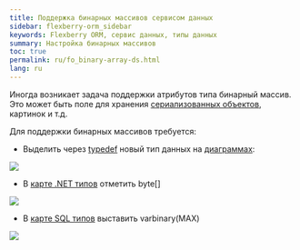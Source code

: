 ```yaml
---
title: Поддержка бинарных массивов сервисом данных
sidebar: flexberry-orm_sidebar
keywords: Flexberry ORM, сервис данных, типы данных
summary: Настройка бинарных массивов
toc: true
permalink: ru/fo_binary-array-ds.html
lang: ru
---
```


Иногда возникает задача поддержки атрибутов типа бинарный массив. Это может быть поле для хранения [сериализованных объектов](fo_aggregating-function.html), картинок и т.д.

Для поддержки бинарных массивов требуется:

* Выделить через [typedef](fd_typedef.html) новый тип данных на [диаграммах](fd_class-diagram.html):

![](/images/pages/products/flexberry-orm/data-service/byte-array.png)

* В [карте .NET типов](fd_types-map.html) отметить byte[]

![](/images/pages/products/flexberry-orm/data-service/types-net.png)

* В [карте SQL типов](fd_types-map.html) выставить varbinary(MAX)

![](/images/pages/products/flexberry-orm/data-service/types-sql.png)
